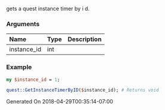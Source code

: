 gets a quest instance timer by i d.
### Arguments
**Name**|**Type**|**Description**
:---|:---|:---
instance_id|int|

### Example

```perl
my $instance_id = 1;

quest::GetInstanceTimerByID($instance_id); # Returns void
```


Generated On 2018-04-29T00:35:14-07:00